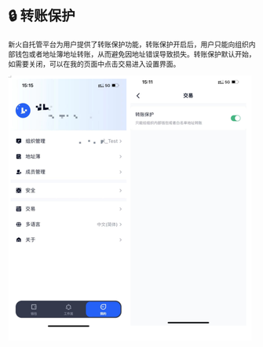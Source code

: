# 🔒 转账保护

新火自托管平台为用户提供了转账保护功能，转账保护开启后，用户只能向组织内部钱包或者地址簿地址转账，从而避免因地址错误导致损失。转账保护默认开始，如需要关闭，可以在我的页面中点击交易进入设置界面。

![](<../images/assets/image (15).png>)

<figure><img src="https://newhuotech.larksuite.com/space/api/box/stream/download/asynccode/?
code=YjI4OGVjZWFjNjNhNzlmMGY5MDhhMDBmM2MxZWUwYTNfd0puS1JEMmhRUkk5QmhKNW9qM1ZYakxJZXQ2bnU4V2xfVG9rZW46TTNwcGJuM29ibzE2N1h4bFhmUnVmSHBYc09xXzE2ODM3MDMyODU6MTY4MzcwNjg4NV9WNA" alt=""/><figcaption></figcaption></figure>
